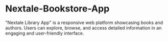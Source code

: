 # Nextale-Bookstore-App
"Nextale Library App" is a responsive web platform showcasing books and authors. Users can explore, browse, and access detailed information in an engaging and user-friendly interface.
